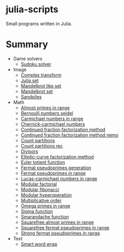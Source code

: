 # julia-scripts

Small programs written in Julia.

# Summary

* Game solvers
    * [Sudoku solver](./Game%20solvers/sudoku_solver.jl)
* Image
    * [Complex transform](./Image/complex_transform.jl)
    * [Julia set](./Image/julia_set.jl)
    * [Mandelbrot like set](./Image/mandelbrot_like_set.jl)
    * [Mandelbrot set](./Image/mandelbrot_set.jl)
    * [Sandpiles](./Image/sandpiles.jl)
* Math
    * [Almost primes in range](./Math/almost_primes_in_range.jl)
    * [Bernoulli numbers seidel](./Math/bernoulli_numbers_seidel.jl)
    * [Carmichael numbers in range](./Math/carmichael_numbers_in_range.jl)
    * [Chernick-carmichael numbers](./Math/chernick-carmichael_numbers.jl)
    * [Continued fraction factorization method](./Math/continued_fraction_factorization_method.jl)
    * [Continued fraction factorization method nemo](./Math/continued_fraction_factorization_method_nemo.jl)
    * [Count partitions](./Math/count_partitions.jl)
    * [Count partitions rec](./Math/count_partitions_rec.jl)
    * [Divisors](./Math/divisors.jl)
    * [Elliptic-curve factorization method](./Math/elliptic-curve_factorization_method.jl)
    * [Euler totient function](./Math/euler_totient_function.jl)
    * [Fermat pseudoprimes generation](./Math/fermat_pseudoprimes_generation.jl)
    * [Fermat pseudoprimes in range](./Math/fermat_pseudoprimes_in_range.jl)
    * [Lucas-carmichael numbers in range](./Math/lucas-carmichael_numbers_in_range.jl)
    * [Modular factorial](./Math/modular_factorial.jl)
    * [Modular fibonacci](./Math/modular_fibonacci.jl)
    * [Modular hyperoperation](./Math/modular_hyperoperation.jl)
    * [Multiplicative order](./Math/multiplicative_order.jl)
    * [Omega primes in range](./Math/omega_primes_in_range.jl)
    * [Sigma function](./Math/sigma_function.jl)
    * [Smarandache function](./Math/smarandache_function.jl)
    * [Squarefree almost primes in range](./Math/squarefree_almost_primes_in_range.jl)
    * [Squarefree fermat pseudoprimes in range](./Math/squarefree_fermat_pseudoprimes_in_range.jl)
    * [Strong fermat pseudoprimes in range](./Math/strong_fermat_pseudoprimes_in_range.jl)
* Text
    * [Smart word wrap](./Text/smart_word_wrap.jl)
